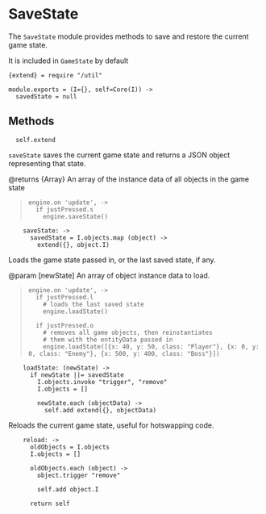 SaveState
=========

The `SaveState` module provides methods to save and restore the current game state.

It is included in `GameState` by default

    {extend} = require "/util"

    module.exports = (I={}, self=Core(I)) ->
      savedState = null

Methods
-------

      self.extend

`saveState` saves the current game state and returns a JSON object representing 
that state.

@returns {Array} An array of the instance data of all objects in the game state

>     engine.on 'update', ->
>       if justPressed.s
>         engine.saveState()

        saveState: ->
          savedState = I.objects.map (object) ->
            extend({}, object.I)

Loads the game state passed in, or the last saved state, if any.

@param [newState] An array of object instance data to load.

>     engine.on 'update', ->
>       if justPressed.l
>         # loads the last saved state
>         engine.loadState()
>  
>       if justPressed.o
>         # removes all game objects, then reinstantiates 
>         # them with the entityData passed in
>         engine.loadState([{x: 40, y: 50, class: "Player"}, {x: 0, y: 0, class: "Enemy"}, {x: 500, y: 400, class: "Boss"}])

        loadState: (newState) ->
          if newState ||= savedState
            I.objects.invoke "trigger", "remove"
            I.objects = []

            newState.each (objectData) ->
              self.add extend({}, objectData)

Reloads the current game state, useful for hotswapping code.

        reload: ->
          oldObjects = I.objects
          I.objects = []
      
          oldObjects.each (object) ->
            object.trigger "remove"
      
            self.add object.I

          return self
